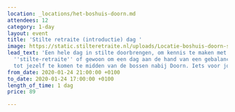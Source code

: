```yaml
---
location: _locations/het-boshuis-doorn.md
attendees: 12
category: 1-day
layout: event
title: 'Stilte retraite (introductie) dag '
image: https://static.stilteretraite.nl/uploads/Locatie-boshuis-doorn-stilte dag.jpg
lead_text: 'Een hele dag in stilte doorbrengen, om kennis te maken met het concept
  ''stilte-retraite'' of gewoon om een dag aan de hand van een gebalanceerd programma
  tot jezelf te komen te midden van de bossen nabij Doorn. Iets voor jou? '
from_date: 2020-01-24 21:00:00 +0100
to_date: 2020-01-24 17:00:00 +0100
length_of_time: 1 dag
price: 89

---
```

